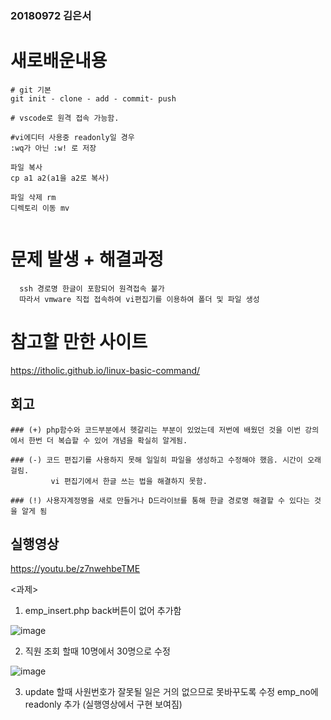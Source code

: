 ### 20180972 김은서

# 새로배운내용
```
# git 기본
git init - clone - add - commit- push

# vscode로 원격 접속 가능함. 

#vi에디터 사용중 readonly일 경우
:wq가 아닌 :w! 로 저장

파일 복사
cp a1 a2(a1을 a2로 복사)

파일 삭제 rm
디렉토리 이동 mv


```

# 문제 발생 + 해결과정
```
  ssh 경로명 한글이 포함되어 원격접속 불가
  따라서 vmware 직접 접속하여 vi편집기를 이용하여 폴더 및 파일 생성
```

# 참고할 만한 사이트
https://itholic.github.io/linux-basic-command/

## 회고
```
### (+) php함수와 코드부분에서 헷갈리는 부분이 있었는데 저번에 배웠던 것을 이번 강의에서 한번 더 복습할 수 있어 개념을 확실히 알게됨. 

### (-) 코드 편집기를 사용하지 못해 일일히 파일을 생성하고 수정해야 했음. 시간이 오래걸림. 
         vi 편집기에서 한글 쓰는 법을 해결하지 못함.

### (!) 사용자계정명을 새로 만들거나 D드라이브를 통해 한글 경로명 해결할 수 있다는 것을 알게 됨 
```
## 실행영상
https://youtu.be/z7nwehbeTME


<과제>

1. emp_insert.php back버튼이 없어 추가함


![image](https://user-images.githubusercontent.com/70589857/95674429-17d53180-0beb-11eb-9799-2d469e5ea151.png)


2. 직원 조회 할때 10명에서 30명으로 수정


![image](https://user-images.githubusercontent.com/70589857/95674520-b95c8300-0beb-11eb-98b8-bd9a93f945b7.png)


3. update 할때 사원번호가 잘못될 일은 거의 없으므로 못바꾸도록 수정
emp_no에 readonly 추가 (실행영상에서 구현 보여짐)
